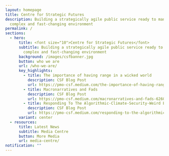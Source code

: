 ```yaml
---
layout: homepage
title: Centre for Strategic Futures
description: Building a strategically agile public service ready to manage a
  complex and fast-changing environment
permalink: /
sections:
  - hero:
      title: <font size="10">Centre for Strategic Futures</font>
      subtitle: Building a strategically agile public service ready to manage a
        complex and fast-changing environment
      background: /images/csfbanner.jpg
      button: who we are
      url: /who-we-are/
      key_highlights:
        - title: The importance of having range in a wicked world
          description: CSF Blog Post
          url: https://pmo-csf.medium.com/the-importance-of-having-range-in-a-wicked-world-019af8948080
        - title: Macronarratives and Fads
          description: CSF Blog Post
          url: https://pmo-csf.medium.com/macronarratives-and-fads-626039deff31
        - title: Responding To The Algorithmic-Climate-Security-Weird Era
          description: CSF Blog Post
          url: https://pmo-csf.medium.com/responding-to-the-algorithmic-climate-security-weird-era-9c38e456722e
      variant: center
  - resources:
      title: Latest News
      subtitle: Media Centre
      button: More Media
      url: media-centre/
notification: ""
---
```

